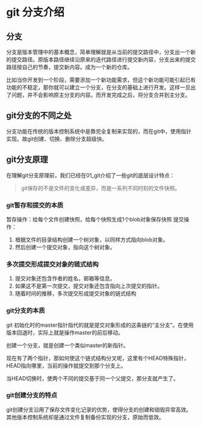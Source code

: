 # git 分支介绍

## 分支

分支是版本管理中的基本概念，简单理解就是从当前的提交路径中，分支出一个新的提交路径。原版本路径继续沿原来的迭代路径进行提交新内容，分支出来的提交路径按自己的节奏，提交新内容。成为一个新的仓库。

比如当你开发到一个阶段，需要添加一个新功能需求，但这个新功能可能引起已有功能的不稳定，那你就可以建立一个分支，在分支的基础上进行开发。这样一旦出了问题，并不会影响原主分支的内容。而开发完成之后，将分支合并到主分支。

## git分支的不同之处

分支功能在传统的版本控制系统中是靠完全复制来实现的，而在git中，使用指针实现。故git创建、切换、删除分支超级快。

## git分支原理

 在理解git分支原理前，我们已经在01_git介绍了一些git的底层设计特点：

>git保存的不是文件的变化或差异，而是一系列不同时刻的文件快照。

### git暂存和提交的本质

暂存操作：给每个文件创建快照，给每个快照生成1个blob对象保存快照
提交操作：

1. 根据文件的目录结构创建一个树对象，以同样方式指向blob对象。
2. 然后创建一个提交对象，指向这个树对象。

### 多次提交形成提交对象的链式结构

1. 提交对象还包含作者的姓名，邮箱等信息。
2. 如果这不是第一次提交，提交对象还包含指向上次提交的指针。
3. 随着时间的推移，多次提交形成提交对象的链式结构

### git分支的本质

git 初始化时的master指针指代的就是提交对象形成的这条链的“主分支”。在使用版本回退时，实际上就是操作master的前后移动。

创建一个分支，就是创建一个类似master的新指针。

现在有了两个指针，那如何使这个链式结构分叉呢，这里有个HEAD特殊指针，HEAD指向哪里，当前的操作就提交到那个分支上。

当HEAD切换时，使两个不同的提交基于同一个父提交，那分支就产生了。

### git创建分支的特点

git创建分支沿用了保存文件变化记录的优势，使得分支的创建和销毁异常高效。其他版本控制系统却是通过文件复制备份实现的分支，原始而低效。

